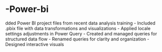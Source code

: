 # -Power-bi
dded Power BI project files from recent data analysis training  - Included .pbix file with data transformations and visualizations - Applied locale settings adjustments in Power Query - Created and managed queries for structured data flow - Renamed queries for clarity and organization - Designed interactive visuals 

